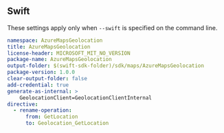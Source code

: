 ## Swift

These settings apply only when `--swift` is specified on the command line.

```yaml $(swift)
namespace: AzureMapsGeolocation
title: AzureMapsGeolocation
license-header: MICROSOFT_MIT_NO_VERSION
package-name: AzureMapsGeolocation
output-folder: $(swift-sdk-folder)/sdk/maps/AzureMapsGeolocation
package-version: 1.0.0
clear-output-folder: false
add-credential: true
generate-as-internal: >
    GeolocationClient=GeolocationClientInternal
directive:
  - rename-operation:
      from: GetLocation
      to: Geolocation_GetLocation
```